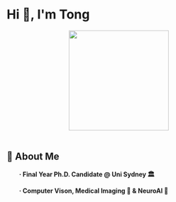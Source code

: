 

# **Hi 👋, I'm Tong**

<div align="center">

  <!-- knock code pictures -->
  <picture>
    <source media="(prefers-color-scheme: dark)" srcset="https://cdn.jsdelivr.net/gh/sun0225SUN/sun0225SUN/assets/images/coding.gif" />
    <source media="(prefers-color-scheme: light)" srcset="https://cdn.jsdelivr.net/gh/sun0225SUN/sun0225SUN/assets/images/developer.svg" height="225px" />
    <img src="https://cdn.jsdelivr.net/gh/sun0225SUN/sun0225SUN/assets/images/coding.gif" />
  </picture>

  
  <div>&nbsp;</div>
  
  


</div>



##  🙋  About Me
**<p>&emsp;&emsp;· Final Year Ph.D. Candidate @ Uni Sydney 🏛</p>**
**<p>&emsp;&emsp;· Computer Vison,  Medical Imaging 📖 & NeuroAI 🧠 </p>**
  <tr><td>


